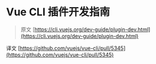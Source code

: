 # Vue CLI 插件开发指南

> 原文 [https://cli.vuejs.org/dev-guide/plugin-dev.html](https://cli.vuejs.org/dev-guide/plugin-dev.html)

译文 [https://github.com/vuejs/vue-cli/pull/5345](https://github.com/vuejs/vue-cli/pull/5345)